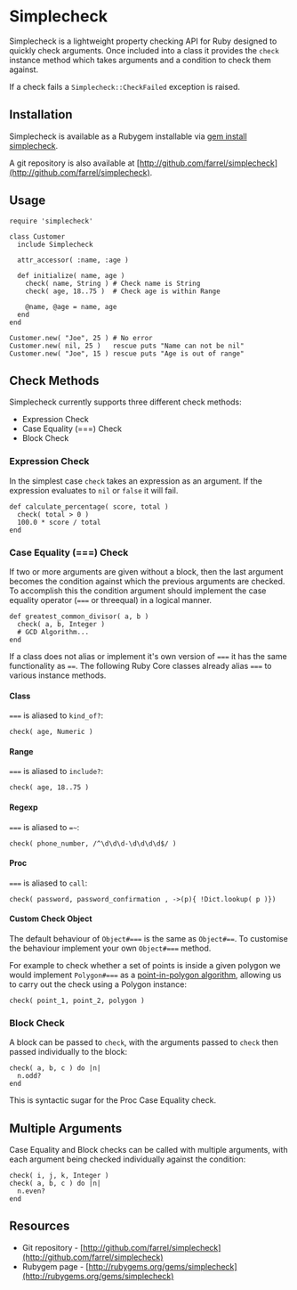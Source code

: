 # Simplecheck

Simplecheck is a lightweight property checking API for Ruby designed to quickly check arguments. Once included into a class it provides the `check` instance method which takes arguments and a condition to check them against.

If a check fails a `Simplecheck::CheckFailed` exception is raised.

## Installation

Simplecheck is available as a Rubygem installable via [gem install simplecheck](http://rubygems.org/gems/simplecheck).

A git repository is also available at [http://github.com/farrel/simplecheck](http://github.com/farrel/simplecheck).

## Usage

    require 'simplecheck'

    class Customer
      include Simplecheck
      
      attr_accessor( :name, :age )

      def initialize( name, age )
        check( name, String ) # Check name is String
        check( age, 18..75 )  # Check age is within Range
    
        @name, @age = name, age
      end
    end
    
    Customer.new( "Joe", 25 ) # No error
    Customer.new( nil, 25 )   rescue puts "Name can not be nil"
    Customer.new( "Joe", 15 ) rescue puts "Age is out of range"

## Check Methods

Simplecheck currently supports three different check methods:

* Expression Check
* Case Equality (===) Check 
* Block Check

### Expression Check

In the simplest case `check` takes an expression as an argument. If the expression evaluates to `nil` or `false` it will fail. 

    def calculate_percentage( score, total )
      check( total > 0 )
      100.0 * score / total
    end

### Case Equality (===) Check

If two or more arguments are given without a block, then the last argument becomes the condition against which the previous arguments are checked. To accomplish this the condition argument should implement the case equality operator (`===` or threequal) in a logical manner.

    def greatest_common_divisor( a, b )
      check( a, b, Integer )
      # GCD Algorithm...
    end

If a class does not alias or implement it's own version of `===` it has the same functionality as  `==`. The following Ruby Core classes already alias `===` to various instance methods.


#### Class

`===` is aliased to `kind_of?`:

    check( age, Numeric )

#### Range

`===` is aliased to `include?`:

    check( age, 18..75 ) 

#### Regexp

`===` is aliased to `=~`:

    check( phone_number, /^\d\d\d-\d\d\d\d$/ )

#### Proc

`===` is aliased to `call`: 

    check( password, password_confirmation , ->(p){ !Dict.lookup( p )})

#### Custom Check Object

The default behaviour of `Object#===` is the same as `Object#==`. To customise the behaviour implement your own `Object#===` method.

For example to check whether a set of points is inside a given polygon we would implement `Polygon#===` as a [point-in-polygon algorithm](https://en.wikipedia.org/wiki/Point_in_polygon), allowing us to carry out the check using a Polygon instance:

    check( point_1, point_2, polygon )

### Block Check

A block can be passed to `check`, with the arguments passed to `check` then passed individually to the block:

    check( a, b, c ) do |n|
      n.odd?
    end

This is syntactic sugar for the Proc Case Equality check.

## Multiple Arguments

Case Equality and Block checks can be called with multiple arguments, with each argument being checked individually against the condition:

    check( i, j, k, Integer ) 
    check( a, b, c ) do |n|
      n.even?
    end

## Resources

* Git repository - [http://github.com/farrel/simplecheck](http://github.com/farrel/simplecheck)
* Rubygem page - [http://rubygems.org/gems/simplecheck](http://rubygems.org/gems/simplecheck)
